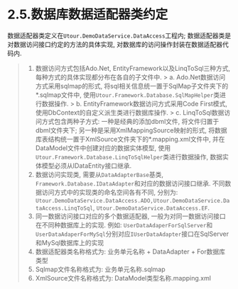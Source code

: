 # 2.5.数据库数据适配器类约定
数据适配器类定义在```Utour.DemoDataService.DataAccess```工程内; 数据适配器类是对数据访问接口约定的方法的具体实现, 对数据库的访问操作封装在数据适配器代码内.
>1. 数据访问方式包括Ado.Net, EntityFramework以及LinqToSql三种方式, 每种方式的具体实现都分布在各自的子文件中. 
    > a. Ado.Net数据访问方式采用sqlmap的形式, 将sql相关信息统一置于SqlMap子文件夹下的\*.sqlmap文件中, 使用```Utour.Framework.Database.SqlMapHelper```类进行数据操作.
    > b. EntityFramework数据访问方式采用Code First模式, 使用DbContext的自定义派生类进行数据库操作.
    > c. LinqToSql数据访问方式包含两种子方式: 一种是经典的添加dbml文件, 将文件归置于dbml文件夹下; 另一种是采用XmlMappingSource映射的形式, 将数据库表结构统一置于XmlSource文件夹下的\*.mapping.xml文件中, 并在DataModel文件中创建对应的数据实体模型, 使用```Utour.Framework.Database.LinqToSqlHelper```类进行数据操作, 数据实体模型必须从IDataEntity接口继承.
>2. 数据访问实现类, 需要从```DataAdapterBase```基类, ```Framework.Database.IDataAdapter```和对应的数据访问接口继承. 不同数据访问方式中的实现类的命名空间各有不同, 分别为: ```Utour.DemoDataService.DataAccess.ADO,Utour.DemoDataService.DataAccess.LinqToSql```, ```Utour.DemoDataService.DataAccess.EF```.
>3. 同一数据访问接口对应的多个数据适配器, 一般为对同一数据访问接口在不同种数据库上的实现.
例如: ```UserDataAdaperForSqlServer```和```UserDataAdaperForMySql```分别对应```IUserDataAdapter```接口在SqlServer和MySql数据库上的实现
>4. 数据适配器类名称格式为: 业务单元名称 + DataAdapter + For数据库类型
>5. Sqlmap文件名称格式为: 业务单元名称.sqlmap
>6. XmlSource文件名称格式为: DataModel类型名称.mapping.xml

